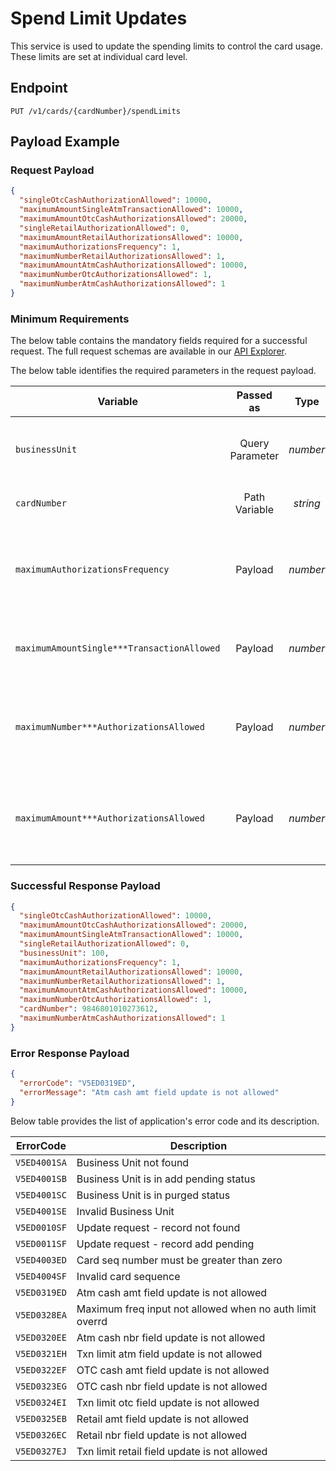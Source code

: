 # Spend Limit Updates

This service is used to update the spending limits to control the card usage.  These limits are set at individual card level.

## Endpoint

`PUT /v1/cards/{cardNumber}/spendLimits`

## Payload Example

### Request Payload

```json
{
  "singleOtcCashAuthorizationAllowed": 10000,
  "maximumAmountSingleAtmTransactionAllowed": 10000,
  "maximumAmountOtcCashAuthorizationsAllowed": 20000,
  "singleRetailAuthorizationAllowed": 0,
  "maximumAmountRetailAuthorizationsAllowed": 10000,
  "maximumAuthorizationsFrequency": 1,
  "maximumNumberRetailAuthorizationsAllowed": 1,
  "maximumAmountAtmCashAuthorizationsAllowed": 10000,
  "maximumNumberOtcAuthorizationsAllowed": 1,
  "maximumNumberAtmCashAuthorizationsAllowed": 1
}
```

### Minimum Requirements

The below table contains the mandatory fields required for a successful request. The full request schemas are available in our [API Explorer](../api/?type=put&path=/v1/cards/{cardNumber}/spendLimits).

The below table identifies the required parameters in the request payload.

| Variable | Passed as | Type | Length | Description/Values |
| -------- | :-------: | :--: | :------------: | ------------------ |
| `businessUnit` | Query Parameter | *number* | 3 | Identification number of the organization associated with the account. |
| `cardNumber` | Path Variable | *string* | 19 | Token Number associated with the clear PAN. |
| `maximumAuthorizationsFrequency` | Payload | *number* | 1 | Limit frequency to update. Valid values are a) "1"  Daily limits b) "2" Cycle to Date limits c) "3" Year to Date limits  |
| `maximumAmountSingle***TransactionAllowed` | Payload | *number* | 09 | Maximum amount of the Single ***(ATM / OTC / Retail) transaction allowed. |
| `maximumNumber***AuthorizationsAllowed` | Payload | *number* | 09 | Maximum number of the cumulatative ***(ATM / OTC / Retail) transaction allowed for a given frequency (daily / CTD/ YTD). |
| `maximumAmount***AuthorizationsAllowed` | Payload | *number* | 17 | Maximum amount of the cumulatative ***(ATM / OTC / Retail) transaction allowed for a given frequency (daily / CTD/ YTD). |

### Successful Response Payload

```json
{
  "singleOtcCashAuthorizationAllowed": 10000,
  "maximumAmountOtcCashAuthorizationsAllowed": 20000,
  "maximumAmountSingleAtmTransactionAllowed": 10000,
  "singleRetailAuthorizationAllowed": 0,
  "businessUnit": 100,
  "maximumAuthorizationsFrequency": 1,
  "maximumAmountRetailAuthorizationsAllowed": 10000,
  "maximumNumberRetailAuthorizationsAllowed": 1,
  "maximumAmountAtmCashAuthorizationsAllowed": 10000,
  "maximumNumberOtcAuthorizationsAllowed": 1,
  "cardNumber": 9846801010273612,
  "maximumNumberAtmCashAuthorizationsAllowed": 1
}
```

### Error Response Payload

```json
{
  "errorCode": "V5ED0319ED",
  "errorMessage": "Atm cash amt field update is not allowed"  
}
```

Below table provides the list of application's error code and its description.

| ErrorCode |  Description |
| --------  | ------------------ |
|`V5ED4001SA` |Business Unit not found|
|`V5ED4001SB` |Business Unit is in add pending status|
|`V5ED4001SC` |Business Unit is in purged status|
|`V5ED4001SE` |Invalid Business Unit|
|`V5ED0010SF` |Update request - record not found|
|`V5ED0011SF` |Update request - record add pending|
|`V5ED4003ED` |Card seq number must be greater than zero|
|`V5ED4004SF` |Invalid card sequence|
|`V5ED0319ED` |Atm cash amt field update is not allowed|
|`V5ED0328EA` |Maximum freq input not allowed when no auth limit overrd|
|`V5ED0320EE` |Atm cash nbr field update is not allowed |
|`V5ED0321EH` |Txn limit atm field update is not allowed |
|`V5ED0322EF` |OTC cash amt field update is not allowed|  
|`V5ED0323EG` |OTC cash nbr field update is not allowed|
|`V5ED0324EI` |Txn limit otc field update is not allowed |
|`V5ED0325EB` |Retail amt field update is not allowed |
|`V5ED0326EC` |Retail nbr field update is not allowed|
|`V5ED0327EJ` |Txn limit retail field update is not allowed|  

